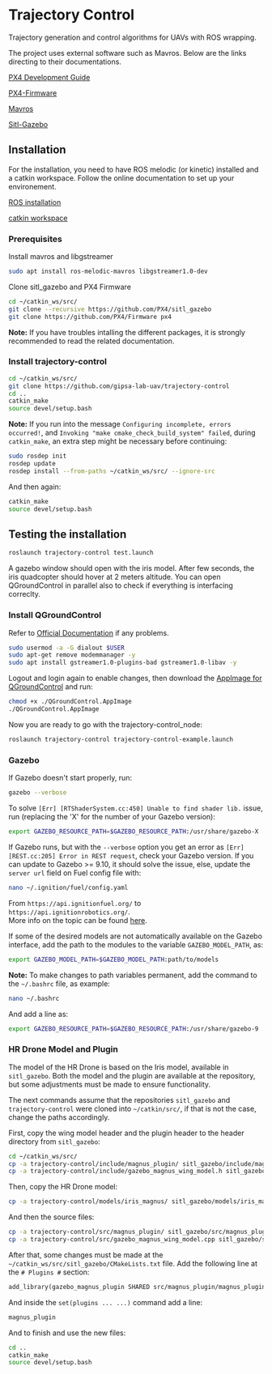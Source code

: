 # Trajectory Control
Trajectory generation and control algorithms for UAVs with ROS wrapping.

The project uses external software such as Mavros. Below are the links directing to their documentations.

[PX4 Development Guide](https://dev.px4.io/v1.9.0/en/)

[PX4-Firmware](https://github.com/PX4/Firmware)

[Mavros](https://github.com/mavlink/mavros/)

[Sitl-Gazebo](https://github.com/PX4/sitl_gazebo)

## Installation
For the installation, you need to have ROS melodic (or kinetic) installed and a catkin workspace. Follow the online documentation to set up your environement.

[ROS installation](http://wiki.ros.org/melodic/Installation/Ubuntu)

[catkin workspace](http://wiki.ros.org/catkin/Tutorials/create_a_workspace)

### Prerequisites
Install mavros and libgstreamer

```bash
sudo apt install ros-melodic-mavros libgstreamer1.0-dev
```

Clone sitl_gazebo and PX4 Firmware

```bash
cd ~/catkin_ws/src/
git clone --recursive https://github.com/PX4/sitl_gazebo
git clone https://github.com/PX4/Firmware px4
```

**Note:** If you have troubles intalling the different packages, it is strongly recommended to read the related documentation.

### Install trajectory-control
```bash
cd ~/catkin_ws/src/
git clone https://github.com/gipsa-lab-uav/trajectory-control
cd ..
catkin_make
source devel/setup.bash
```

**Note:** If you run into the message `Configuring incomplete, errors occurred!`, and `Invoking "make cmake_check_build_system" failed`, during `catkin_make`, an extra step might be necessary before continuing:

```bash
sudo rosdep init
rosdep update
rosdep install --from-paths ~/catkin_ws/src/ --ignore-src
```

And then again:
```bash
catkin_make
source devel/setup.bash
```

## Testing the installation
```bash
roslaunch trajectory-control test.launch
```

A gazebo window should open with the iris model. After few seconds, the iris quadcopter should hover at 2 meters altitude. You can open QGroundControl in parallel also to check if everything is interfacing correclty.

### Install QGroundControl
Refer to [Official Documentation](https://docs.qgroundcontrol.com/en/getting_started/download_and_install.html) if any problems.

```bash
sudo usermod -a -G dialout $USER
sudo apt-get remove modemmanager -y
sudo apt install gstreamer1.0-plugins-bad gstreamer1.0-libav -y
```
Logout and login again to enable changes, then download the [AppImage for QGroundControl](https://s3-us-west-2.amazonaws.com/qgroundcontrol/latest/QGroundControl.AppImage) and run:

```bash
chmod +x ./QGroundControl.AppImage
./QGroundControl.AppImage
```

Now you are ready to go with the trajectory-control_node:

```bash
roslaunch trajectory-control trajectory-control-example.launch
```

### Gazebo
If Gazebo doesn't start properly, run:
```bash
gazebo --verbose
```

To solve `[Err] [RTShaderSystem.cc:450] Unable to find shader lib.` issue, run (replacing the 'X' for the number of your Gazebo version):
```bash
export GAZEBO_RESOURCE_PATH=$GAZEBO_RESOURCE_PATH:/usr/share/gazebo-X
```

If Gazebo runs, but with the `--verbose` option you get an error as `[Err] [REST.cc:205] Error in REST request`, check your Gazebo version. If you can update to Gazebo >= 9.10, it should solve the issue, else, update the `server url` field on Fuel config file with:

```bash
nano ~/.ignition/fuel/config.yaml
```
From `https://api.ignitionfuel.org/` to `https://api.ignitionrobotics.org/`.\
More info on the topic can be found [here](http://answers.gazebosim.org/question/22263/error-in-rest-request-for-accessing-apiignitionorg/).

If some of the desired models are not automatically available on the Gazebo interface, add the path to the modules to the variable `GAZEBO_MODEL_PATH`, as:
```bash
export GAZEBO_MODEL_PATH=$GAZEBO_MODEL_PATH:path/to/models
```

**Note:** To make changes to path variables permanent, add the command to the `~/.bashrc` file, as example:
```bash
nano ~/.bashrc
```
And add a line as:
```bash
export GAZEBO_RESOURCE_PATH=$GAZEBO_RESOURCE_PATH:/usr/share/gazebo-9
```

### HR Drone Model and Plugin
The model of the HR Drone is based on the Iris model, available in `sitl_gazebo`. Both the model and the plugin are available at the repository, but some adjustments must be made to ensure functionality.

The next commands assume that the repositories `sitl_gazebo` and `trajectory-control` were cloned into `~/catkin/src/`, if that is not the case, change the paths accordingly.

First, copy the wing model header and the plugin header to the header directory from `sitl_gazebo`:

```bash
cd ~/catkin_ws/src/
cp -a trajectory-control/include/magnus_plugin/ sitl_gazebo/include/magnus_plugin
cp -a trajectory-control/include/gazebo_magnus_wing_model.h sitl_gazebo/include/gazebo_magnus_wing_model.h
```

Then, copy the HR Drone model:
```bash
cp -a trajectory-control/models/iris_magnus/ sitl_gazebo/models/iris_magnus
```

And then the source files:
```bash
cp -a trajectory-control/src/magnus_plugin/ sitl_gazebo/src/magnus_plugin
cp -a trajectory-control/src/gazebo_magnus_wing_model.cpp sitl_gazebo/src/gazebo_magnus_wing_model.cpp
```

After that, some changes must be made at the `~/catkin_ws/src/sitl_gazebo/CMakeLists.txt` file. Add the following line at the `# Plugins #` section:
```makefile
add_library(gazebo_magnus_plugin SHARED src/magnus_plugin/magnus_plugin.cpp)
```

And inside the `set(plugins ... ...)` command add a line:
```makefile
magnus_plugin
```

And to finish and use the new files:
```bash
cd ..
catkin_make
source devel/setup.bash
```
